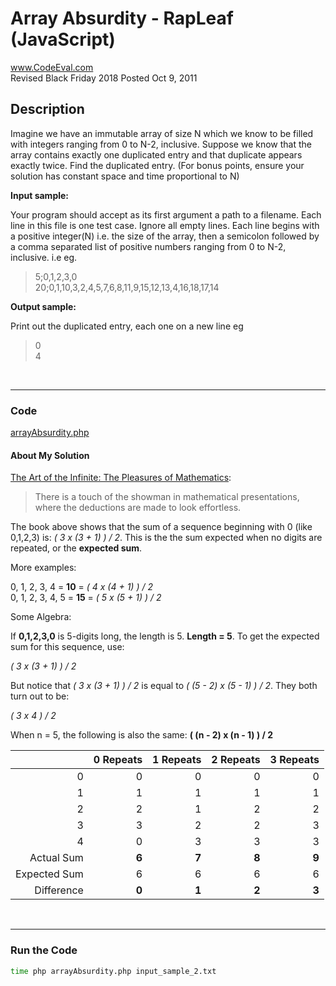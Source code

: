 # Array Absurdity - RapLeaf (JavaScript)<br />
www.CodeEval.com<br />
Revised Black Friday 2018
Posted Oct 9, 2011


## Description

Imagine we have an immutable array of size N which we know to be filled with integers ranging from 0 to N-2, inclusive. Suppose we know that the array contains exactly one duplicated entry and that duplicate appears exactly twice. Find the duplicated entry. (For bonus points, ensure your solution has constant space and time proportional to N)

**Input sample:**

Your program should accept as its first argument a path to a filename. Each line in this file is one test case. Ignore all empty lines. Each line begins with a positive integer(N) i.e. the size of the array, then a semicolon followed by a comma separated list of positive numbers ranging from 0 to N-2, inclusive. i.e eg.

> 5;0,1,2,3,0<br />
20;0,1,10,3,2,4,5,7,6,8,11,9,15,12,13,4,16,18,17,14

**Output sample:**

Print out the duplicated entry, each one on a new line eg

> 0<br />4

<br />

---
### Code

[arrayAbsurdity.php](https://github.com/wrightben/codeeval/blob/master/code/arrayAbsurdity.php)


#### About My Solution

[The Art of the Infinite: The Pleasures of Mathematics](https://www.amazon.com/Art-Infinite-Pleasures-Mathematics/dp/1608198693):<br />
> There is a touch of the showman in mathematical presentations,<br />where the deductions are made to look effortless.

The book above shows that the sum of a sequence beginning with 0 (like 0,1,2,3) is: *( 3 x (3 + 1) ) / 2*. This is the the sum expected when no digits are repeated, or the **expected sum**.

More examples:

0, 1, 2, 3, 4 = **10** = *( 4 x (4 + 1) ) / 2*<br />
0, 1, 2, 3, 4, 5 = **15** = *( 5 x (5 + 1) ) / 2*

Some Algebra:

If **0,1,2,3,0** is 5-digits long, the length is 5. **Length = 5**. To get the expected sum for this sequence, use:

*( 3 x (3 + 1) ) / 2*

But notice that *( 3 x (3 + 1) ) / 2* is equal to *( (5 - 2) x (5 - 1) ) / 2*. They both turn out to be:

*( 3 x 4 ) / 2*

When n = 5, the following is also the same: **( (n - 2) x (n - 1) ) / 2**




|  | 0  Repeats | 1 Repeats | 2 Repeats | 3 Repeats|
|---:|---:|---:|---:|---:|
|0 | 0 | 0 | 0 | 0|
|1 | 1 | 1 | 1 | 1|
|2 | 2 | 1 | 2 | 2|
|3 | 3 | 2 | 2 | 3|
|4 | 0 | 3 | 3 | 3|
| Actual Sum | **6** | **7** | **8** | **9**|
|Expected Sum | 6 | 6 | 6 | 6|
|Difference | **0** | **1** | **2** | **3**|

<br />

---
### Run the Code
```sh
time php arrayAbsurdity.php input_sample_2.txt
```